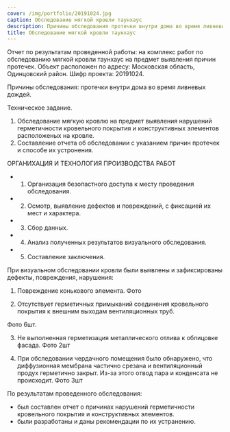 ```yaml
---
cover: /img/portfolio/20191024.jpg
caption: Обследование мягкой кровли таунхаус
description: Причины обследования протечки внутри дома во время ливневых дождей
title: Обследование мягкой кровли таунхаус
---
```


Отчет по результатам проведенной работы:
на комплекс работ по обследованию мягкой кровли таунхаус на предмет выявления причин протечек.
 Объект расположен по адресу: Московская область, Одинцовский район. 
Шифр проекта: 20191024.	

Причины обследования: протечки внутри дома во время ливневых дождей.

Техническое задание.
1.	Обследование мягкую кровлю на предмет выявления нарушений герметичности кровельного покрытия и конструктивных элементов расположеных на кровле.
2.	Составление отчета об обследовании с указанием причин протечек и способе их устронения.

ОРГАНИХАЦИЯ И ТЕХНОЛОГИЯ ПРОИЗВОДСТВА РАБОТ
- 1.	Организация безопастного доступа к месту проведения обследования.
- 2.	Осмотр, выявление дефектов и повреждений, с фиксацией их мест и характера.
- 3.	Сбор данных.
- 4.	Анализ полученных результатов визуального обследования.
- 5.	Составление заключения.

При визуальном обследовании кровли были выявлены и зафиксированы дефекты, повреждения, нарушения:
1.	Повреждение конькового элемента.
Фото

2.	Отсутствует герметичных примыканий соединения кровельного покрытия к внешним выходам вентиляционных труб.  

Фото 6шт.

3.	Не выполненная герметизация металлического отлива к облицовке фасада.
Фото 2шт

4.	При обследовании чердачного помещения было обнаружено, что диффузионная мембрана частично срезана и вентиляционный продух герметично закрыт. Из-за этого отвод пара и конденсата не происходит. 
Фото 3шт

По результатам проведенного обследования: 
- был составлен отчет о причинах нарушений герметичности кровельного покрытия и конструктивных элементов.
- были разработаны и даны рекомендации по их устранению.

